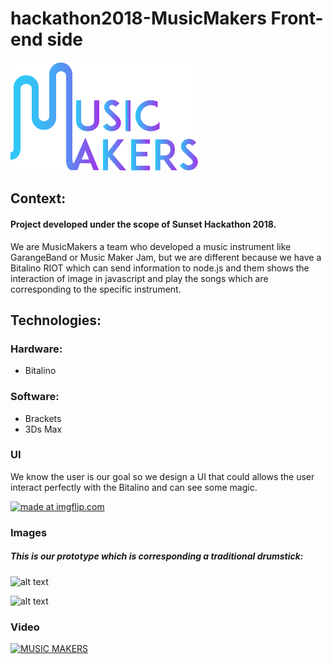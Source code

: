 # hackathon2018-MusicMakers Front-end side

![alt text](https://github.com/carva28/hackthon2018-MusicMakers/blob/newBranch/imgs/logo.png "Image01")

## Context:
#### Project developed under the scope of Sunset Hackathon 2018. 
We are MusicMakers a team who developed a music instrument like GarangeBand or Music Maker Jam, but we are different because we have a Bitalino RIOT which can send information to node.js and them shows the interaction of image in javascript and play the songs which are corresponding to the specific instrument.


## Technologies: 
### Hardware: 
* Bitalino

### Software: 
* Brackets
* 3Ds Max

### UI

We know the user is our goal so we design a UI that could allows the user interact perfectly with the Bitalino and can see some magic.

<a href="https://imgflip.com/gif/2hmxr8"><img src="https://i.imgflip.com/2hmxr8.gif" title="made at imgflip.com"/></a>

### Images

##### This is our prototype which is corresponding a traditional drumstick: 
![alt text](https://github.com/carva28/hackthon2018-MusicMakers/blob/newBranch/Image%20from%20iOS.jpg "Image01")

![alt text](https://github.com/carva28/hackthon2018-MusicMakers/blob/newBranch/Image%20from%20iOS%20(2).jpg "Image02")
### Video

[![MUSIC MAKERS](https://img.youtube.com/vi/RpO7QKthsOo/0.jpg)](https://youtu.be/RpO7QKthsOo)
